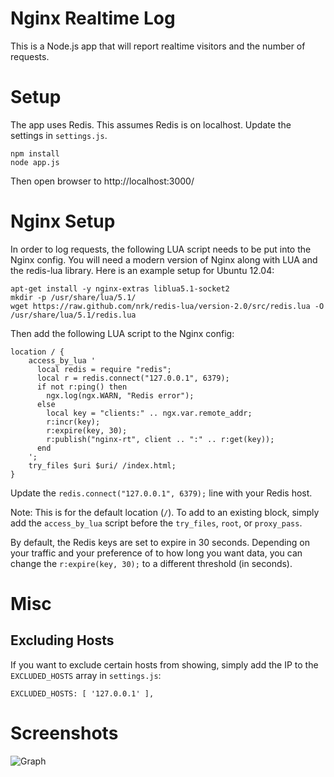 # Nginx Realtime Log
This is a Node.js app that will report realtime visitors and the
number of requests.

# Setup
The app uses Redis.  This assumes Redis is on localhost.  Update the settings
in `settings.js`.

```
npm install
node app.js

```

Then open browser to http://localhost:3000/

# Nginx Setup
In order to log requests, the following LUA script needs to be put into the
Nginx config.  You will need a modern version of Nginx along with LUA and
the redis-lua library.  Here is an example setup for Ubuntu 12.04:

```
apt-get install -y nginx-extras liblua5.1-socket2
mkdir -p /usr/share/lua/5.1/
wget https://raw.github.com/nrk/redis-lua/version-2.0/src/redis.lua -O /usr/share/lua/5.1/redis.lua
```

Then add the following LUA script to the Nginx config:

```
location / {
    access_by_lua '
      local redis = require "redis";
      local r = redis.connect("127.0.0.1", 6379);
      if not r:ping() then
        ngx.log(ngx.WARN, "Redis error");
      else
        local key = "clients:" .. ngx.var.remote_addr;
        r:incr(key);
        r:expire(key, 30);
        r:publish("nginx-rt", client .. ":" .. r:get(key));
      end
    ';
    try_files $uri $uri/ /index.html;
}
```

Update the `redis.connect("127.0.0.1", 6379);` line with your Redis host.

Note: This is for the default location (`/`).  To add to an existing block, simply
add the `access_by_lua` script before the `try_files`, `root`, or `proxy_pass`.

By default, the Redis keys are set to expire in 30 seconds.  Depending on your
traffic and your preference of to how long you want data, you can change the
`r:expire(key, 30);` to a different threshold (in seconds).

# Misc

## Excluding Hosts
If you want to exclude certain hosts from showing, simply add the IP to
the `EXCLUDED_HOSTS` array in `settings.js`:

```
EXCLUDED_HOSTS: [ '127.0.0.1' ],
```

# Screenshots

![Graph](http://i.imgur.com/ZPOOt.png)
